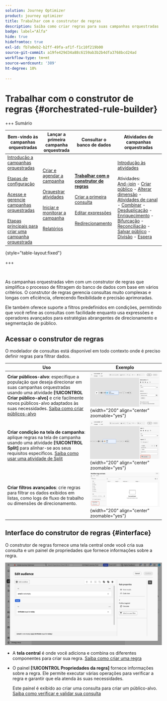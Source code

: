 ```yaml
---
solution: Journey Optimizer
product: journey optimizer
title: Trabalhar com o construtor de regras
description: Saiba como criar regras para suas campanhas orquestradas
badge: label="Alfa"
hide: true
hidefromtoc: true
exl-id: fb7a0eb2-b2ff-49fa-af1f-f1c10f219b00
source-git-commit: a19fe429d34a88c6159ab3b2b4dfa3768bcd24ad
workflow-type: tm+mt
source-wordcount: '389'
ht-degree: 10%

---
```



# Trabalhar com o construtor de regras {#orchestrated-rule-builder}

+++ Sumário

| Bem-vindo às campanhas orquestradas | Lançar a primeira campanha orquestrada | Consultar o banco de dados | Atividades de campanhas orquestradas |
|---|---|---|---|
| [Introdução a campanhas orquestradas](gs-orchestrated-campaigns.md)<br/><br/>[Etapas de configuração](configuration-steps.md)<br/><br/>[Acesse e gerencie campanhas orquestradas](access-manage-orchestrated-campaigns.md)<br/><br/>[Etapas principais para criar uma campanha orquestrada](gs-campaign-creation.md) | [Criar e agendar a campanha](create-orchestrated-campaign.md)<br/><br/>[Orquestrar atividades](orchestrate-activities.md)<br/><br/>[Iniciar e monitorar a campanha](start-monitor-campaigns.md)<br/><br/>[Relatórios](reporting-campaigns.md) | <b>[Trabalhar com o construtor de regras](orchestrated-rule-builder.md)</b><br/><br/>[Criar a primeira consulta](build-query.md)<br/><br/>[Editar expressões](edit-expressions.md)<br/><br/>[Redirecionamento](retarget.md) | [Introdução às atividades](activities/about-activities.md)<br/><br/>Atividades:<br/>[And-join](activities/and-join.md) - [Criar público](activities/build-audience.md) - [Alterar dimensão](activities/change-dimension.md) - [Atividades de canal](activities/channels.md) - [Combinar](activities/combine.md) - [Desduplicação](activities/deduplication.md) - [Enriquecimento](activities/enrichment.md) - [Bifurcação](activities/fork.md) - [Reconciliação](activities/reconciliation.md) - [Salvar público](activities/save-audience.md) - [Divisão](activities/split.md) - [Espera](activities/wait.md) |

{style="table-layout:fixed"}

+++

<br/>

As campanhas orquestradas vêm com um construtor de regras que simplifica o processo de filtragem do banco de dados com base em vários critérios. O construtor de regras gerencia consultas muito complexas e longas com eficiência, oferecendo flexibilidade e precisão aprimoradas.

Ele também oferece suporte a filtros predefinidos em condições, permitindo que você refine as consultas com facilidade enquanto usa expressões e operadores avançados para estratégias abrangentes de direcionamento e segmentação de público.

## Acessar o construtor de regras

O modelador de consultas está disponível em todo contexto onde é preciso definir regras para filtrar dados.

| Uso | Exemplo |
|  ---  |  ---  |
| **Criar públicos-alvo**: especifique a população que deseja direcionar em suas campanhas orquestradas usando uma atividade **[!UICONTROL Criar público-alvo]** e crie facilmente novos públicos-alvo adaptados às suas necessidades. [Saiba como criar públicos-alvo](../orchestrated/activities/build-audience.md) | ![Imagem mostrando como acessar a interface de criação de público-alvo](assets/query-access-audience.png){width="200" align="center" zoomable="yes"} |
| **Criar condição na tela de campanha**: aplique regras na tela de campanha usando uma atividade **[!UICONTROL Split]** para alinhar-se aos seus requisitos específicos. [Saiba como usar uma atividade de Split](../orchestrated/activities/split.md) | ![Imagem mostrando como acessar opções de personalização de fluxo de trabalho](assets/query-access-split.png){width="200" align="center" zoomable="yes"} |
| **Criar filtros avançados**: crie regras para filtrar os dados exibidos em listas, como logs de fluxo de trabalho ou dimensões de direcionamento. | ![Imagem mostrando como personalizar filtros de lista](assets/query-access-advanced-filters.png){width="200" align="center" zoomable="yes"} |

## Interface do construtor de regras {#interface}

O construtor de regras fornece uma tela central onde você cria sua consulta e um painel de propriedades que fornece informações sobre a regra.

![Imagem mostrando a interface do construtor de regras](assets/rule-builder-interface.png)

* A **tela central** é onde você adiciona e combina os diferentes componentes para criar sua regra. [Saiba como criar uma regra](../orchestrated/build-query.md)

* O painel **[!UICONTROL Propriedades da regra]** fornece informações sobre a regra. Ele permite executar várias operações para verificar a regra e garantir que ela atenda às suas necessidades.

  Este painel é exibido ao criar uma consulta para criar um público-alvo. [Saiba como verificar e validar sua consulta](build-query.md#check-and-validate-your-query)
